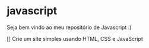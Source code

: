 # javascript

Seja bem vindo ao meu repositório de Javascript :)

[] Crie um site simples usando HTML, CSS e JavaScript
